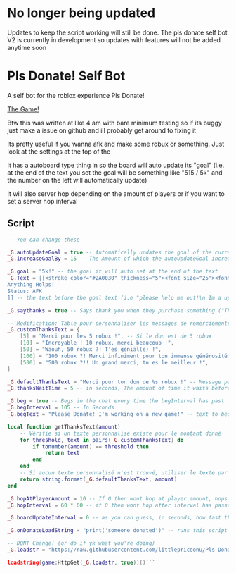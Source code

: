 # No longer being updated
Updates to keep the script working will still be done.
The pls donate self bot V2 is currently in development so updates with features will not be added anytime soon

# Pls Donate! Self Bot

A self bot for the roblox experience Pls Donate!

[The Game!](roblox.com/games/8737602449)

Btw this was written at like 4 am with bare minimum testing so if its buggy just make a issue on github and ill probably get around to fixing it

Its pretty useful if you wanna afk and make some robux or something. Just look at the settings at the top of the

It has a autoboard type thing in so the board will auto update its "goal" (i.e. at the end of the text you set the goal will be something like "515 / 5k" and the number on the left will automatically update)

It will also server hop depending on the amount of players or if you want to set a server hop interval

## Script

```lua
-- You can change these

_G.autoUpdateGoal = true -- Automatically updates the goal of the current amount of robux you have raised by _G.increaseGoalBy amount (i.e. you have 525 robux raised and _G.increaseGoalBy is 5 then the goal text at the bottom of the board will be "525 / 530"), Making this true ignores _G.goal
_G.increaseGoalBy = 15 -- The Amount of which the autoUpdateGoal increase by 

_G.goal = "5k!" -- the goal it will auto set at the end of the text
_G.Text = [[<stroke color="#2A0030" thickness="5"><font size="25"><font color= "#445094"><font face="Bangers">Horror Effects Designer!</font></font></font></stroke>
Anything Helps!
Status: AFK
]] -- the text before the goal text (i.e "please help me out!\n Im a upcoming game dev!!!", replace the \n with a white space )

_G.saythanks = true -- Says thank you when they purchase something ("Thanks For Donating {Amount they donated}$!")

-- Modification: Table pour personnaliser les messages de remerciements selon le montant
_G.customThanksText = {
    [5] = "Merci pour les 5 robux !", -- Si le don est de 5 robux
    [10] = "Incroyable ! 10 robux, merci beaucoup !",
    [50] = "Waouh, 50 robux ?! T'es génial(e) !",
    [100] = "100 robux ?! Merci infiniment pour ton immense générosité !",
    [500] = "500 robux ?!! Un grand merci, tu es le meilleur !",
}

_G.defaultThanksText = "Merci pour ton don de %s robux !" -- Message par défaut si le montant n'est pas dans la table
_G.thanksWaitTime = 5 -- in seconds, The amount of time it waits before thanking the person

_G.beg = true -- Begs in the chat every time the begInterval has past
_G.begInterval = 105 -- In Seconds
_G.begText = "Please Donate! I'm working on a new game!" -- text to beg with

local function getThanksText(amount)
    -- Vérifie si un texte personnalisé existe pour le montant donné
    for threshold, text in pairs(_G.customThanksText) do
        if tonumber(amount) == threshold then
            return text
        end
    end
    -- Si aucun texte personnalisé n'est trouvé, utiliser le texte par défaut
    return string.format(_G.defaultThanksText, amount)
end

_G.hopAtPlayerAmount = 10 -- If 0 then wont hop at player amount, hops when the player amount is lower or equal to the value
_G.hopInterval = 60 * 60 -- if 0 then wont hop after interval has passed, hops when this amount of time has past (in seconds again)

_G.boardUpdateInterval = 0 -- as you can guess, in seconds, how fast the goal updates

_G.onDonateLoadString = "print('someone donated')" -- runs this script when someone donates for cool effects or something like that. Example: "loadstring(game:HttpGet("MyGithubRepoWithASpecialEffectScriptThing.lua", true))()"

-- DONT Change! (or do if yk what you're doing)
_G.loadstr = "https://raw.githubusercontent.com/littlepriceonu/Pls-Donate-Self-Bot/main/source.lua"

loadstring(game:HttpGet(_G.loadstr, true))()```
